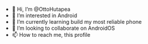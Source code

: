- 👋 Hi, I’m @OttoHutapea
- 👀 I’m interested in Android
- 🌱 I’m currently learning build my most reliable phone 
- 💞️ I’m looking to collaborate on AndroidOS
- 📫 How to reach me, this profile

<!---
OttoHutapea/OttoHutapea is a ✨ special ✨ repository because its `README.md` (this file) appears on your GitHub profile.
You can click the Preview link to take a look at your changes.
--->
